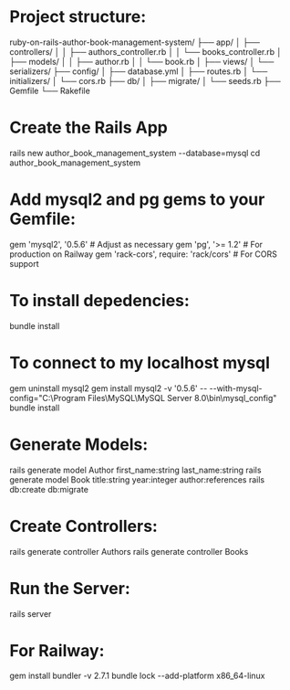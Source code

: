 # Project structure:
ruby-on-rails-author-book-management-system/
├── app/
│   ├── controllers/
│   │   ├── authors_controller.rb
│   │   └── books_controller.rb
│   ├── models/
│   │   ├── author.rb
│   │   └── book.rb
│   ├── views/
│   └── serializers/
├── config/
│   ├── database.yml
│   ├── routes.rb
│   └── initializers/
│       └── cors.rb
├── db/
│   ├── migrate/
│   └── seeds.rb
├── Gemfile
└── Rakefile

# Create the Rails App
rails new author_book_management_system --database=mysql
cd author_book_management_system

# Add mysql2 and pg gems to your Gemfile:
gem 'mysql2', '0.5.6'  # Adjust as necessary
gem 'pg', '>= 1.2'  # For production on Railway
gem 'rack-cors', require: 'rack/cors'  # For CORS support


# To install depedencies:
bundle install

# To connect to my localhost mysql
gem uninstall mysql2
gem install mysql2 -v '0.5.6' -- --with-mysql-config="C:\Program Files\MySQL\MySQL Server 8.0\bin\mysql_config"
bundle install

# Generate Models:
rails generate model Author first_name:string last_name:string
rails generate model Book title:string year:integer author:references
rails db:create db:migrate

# Create Controllers:
rails generate controller Authors
rails generate controller Books

# Run the Server:
rails server


# For Railway:
gem install bundler -v 2.7.1
bundle lock --add-platform x86_64-linux